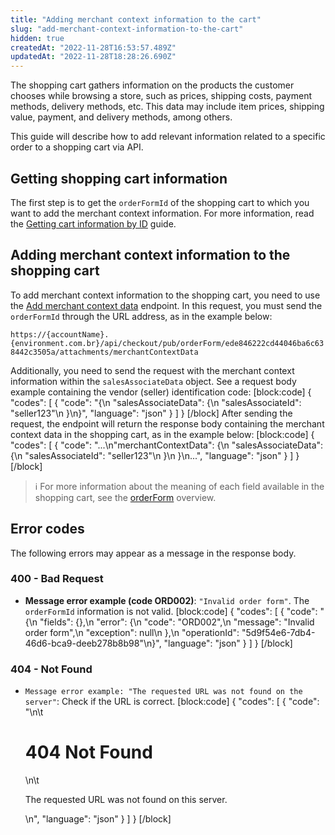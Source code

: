 ```yaml
---
title: "Adding merchant context information to the cart"
slug: "add-merchant-context-information-to-the-cart"
hidden: true
createdAt: "2022-11-28T16:53:57.489Z"
updatedAt: "2022-11-28T18:28:26.690Z"
---
```


The shopping cart gathers information on the products the customer chooses while browsing a store, such as prices, shipping costs, payment methods, delivery methods, etc. This data may include item prices, shipping value, payment, and delivery methods, among others.

This guide will describe how to add relevant information related to a specific order to a shopping cart via API.

## Getting shopping cart information

The first step is to get the `orderFormId` of the shopping cart to which you want to add the merchant context information. For more information, read the [Getting cart information by ID](https://developers.vtex.com/vtex-rest-api/docs/get-cart-information-by-id) guide.

## Adding merchant context information to the shopping cart

To add merchant context information to the shopping cart, you need to use the [Add merchant context data](https://developers.vtex.com/vtex-rest-api/reference/addmerchantcontextdata) endpoint. In this request, you must send the `orderFormId` through the URL address, as in the example below:

`https://{accountName}.{environment.com.br}/api/checkout/pub/orderForm/ede846222cd44046ba6c638442c3505a/attachments/merchantContextData`

Additionally, you need to send the request with the merchant context information within the `salesAssociateData` object. See a request body example containing the vendor (seller) identification code: [block:code]
{ "codes": [
    { "code": "{\n     \"salesAssociateData\": {\n          \"salesAssociateId\": \"seller123\"\n     }\n}", "language": "json" } ] } [/block] After sending the request, the endpoint will return the response body containing the merchant context data in the shopping cart, as in the example below: [block:code]
{ "codes": [
    { "code": "...\n\"merchantContextData\": {\n        \"salesAssociateData\": {\n            \"salesAssociateId\": \"seller123\"\n        }\n    }\n...", "language": "json" } ] } [/block]

> ℹ️️ For more information about the meaning of each field available in the shopping cart, see the [orderForm](https://developers.vtex.com/docs/guides/orderform-fields) overview.

## Error codes

The following errors may appear as a message in the response body.

### 400 - Bad Request

- **Message error example (code ORD002)**: `"Invalid order form"`. The `orderFormId` information is not valid. [block:code]
{ "codes": [
  { "code": "{\n    \"fields\": {},\n    \"error\": {\n        \"code\": \"ORD002\",\n        \"message\": \"Invalid order form\",\n        \"exception\": null\n    },\n    \"operationId\": \"5d9f54e6-7db4-46d6-bca9-deeb278b8b98\"\n}", "language": "json" } ] } [/block]

### 404 - Not Found

- `Message error example: "The requested URL was not found on the server"`: Check if the URL is correct. [block:code]
{
"codes": [
  {
    "code": "<body>\n\t<h1>404 Not Found</h1>\n\t<p>The requested URL was not found on this server.</p>\n</body>",
    "language": "json"
  }
] } [/block]